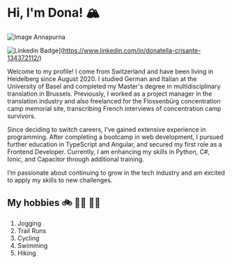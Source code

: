 # Hi, I'm Dona! :mountain_snow:

![Image Annapurna](https://nepal.de/wp-content/uploads/sites/46/2019/02/nepal-annapurna-sued-NEP_2014_1JHO_Annapurna_South-1000x636.jpg)

![Linkedin Badge](https://img.shields.io/badge/-LinkedIn-blue?style=social&logo=Linkedin&logoColor=blue&link=https://www.linkedin.com/feed/?trk=guest_homepage-basic_nav-header-signin)](https://www.linkedin.com/in/donatella-crisante-134372112/)

Welcome to my profile! I come from Switzerland and have been living in Heidelberg since August 2020. I studied German and Italian at the University of Basel and completed my Master's degree in multidisciplinary translation in Brussels. Previously, I worked as a project manager in the translation industry and also freelanced for the Flossenbürg concentration camp memorial site, transcribing French interviews of concentration camp survivors.

Since deciding to switch careers, I’ve gained extensive experience in programming. After completing a bootcamp in web development, I pursued further education in TypeScript and Angular, and secured my first role as a Frontend Developer. Currently, I am enhancing my skills in Python, C#, Ionic, and Capacitor through additional training.

I’m passionate about continuing to grow in the tech industry and am excited to apply my skills to new challenges.

## My hobbies 🚲 🏃‍♀️ 🏊‍♀️

1. Jogging
2. Trail Runs
3. Cycling
4. Swimming
5. Hiking
